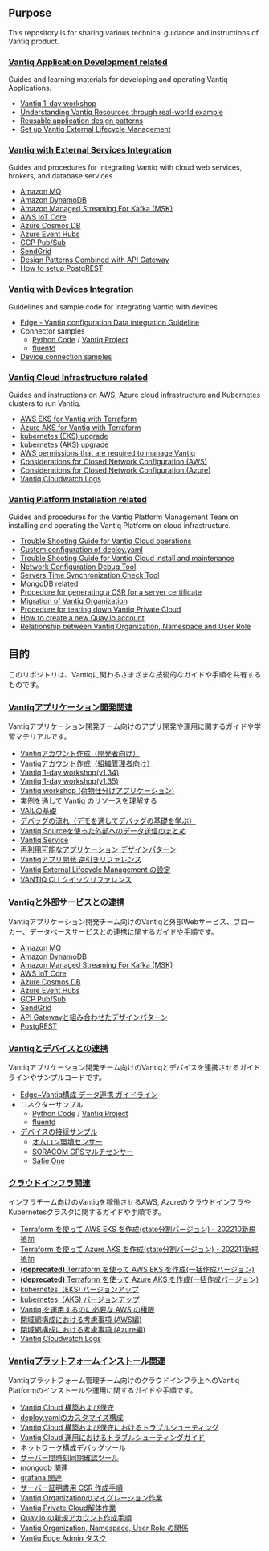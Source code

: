 
## Purpose
This repository is for sharing various technical guidance and instructions of Vantiq product.

### [Vantiq Application Development related](./vantiq-apps-development)
Guides and learning materials for developing and operating Vantiq Applications.
- [Vantiq 1-day workshop](./vantiq-apps-development/1-day-workshop/docs/eng/readme.md)
- [Understanding Vantiq Resources through real-world example](./vantiq-apps-development/vantiq-resources-introduction/docs/eng/Vantiq_resources_introduction.md)  
- [Reusable application design patterns](./vantiq-apps-development/docs/eng/reusable-design-patterns.md)
- [Set up Vantiq External Lifecycle Management](./vantiq-apps-development/docs/eng/Vantiq_ExtLifecycleManagement_SetupProcedure.md)

### [Vantiq with External Services Integration](./vantiq-external-services-integration)
Guides and procedures for integrating Vantiq with cloud web services, brokers, and database services.  
- [Amazon MQ](./vantiq-external-services-integration/docs/en/vantiq-aws-AmazonMQ.md)
- [Amazon DynamoDB](./vantiq-external-services-integration/docs/en/vantiq-aws-dynamodb.md)
- [Amazon Managed Streaming For Kafka (MSK)](./vantiq-external-services-integration/docs/en/vantiq-aws-msk.md)
- [AWS IoT Core](./vantiq-external-services-integration/docs/en/vantiq-aws-iotcore.md)
- [Azure Cosmos DB](./vantiq-external-services-integration/docs/en/vantiq-azure-CosmosDB.md)
- [Azure Event Hubs](./vantiq-external-services-integration/docs/en/vantiq-azure-EventHubs.md)
- [GCP Pub/Sub](./vantiq-external-services-integration/docs/en/vantiq-gcp-PubSub.md)
- [SendGrid](./vantiq-external-services-integration/docs/en/vantiq-sendgrid.md)  
- [Design Patterns Combined with API Gateway](./vantiq-external-services-integration/docs/en/vantiq-apigw.md)
- [How to setup PostgREST](./vantiq-external-services-integration/docs/en/vantiq-PostgREST.md)


### [Vantiq with Devices Integration](./vantiq-devices-integration)
Guidelines and sample code for integrating Vantiq with devices.  
- [Edge - Vantiq configuration Data integration Guideline](./vantiq-devices-integration/docs/eng/device-to-vantiq.md)
- Connector samples
  - [Python Code](./vantiq-devices-integration/conf/vantiq-restapi-mqtt-amqp-python-sample) / [Vantiq Project](./vantiq-devices-integration/conf/vantiq-restapi-mqtt-amqp-python-sample/vantiq-project-sample.zip)
  - [fluentd](./vantiq-devices-integration/docs/eng/fluentd.md)
- [Device connection samples](./vantiq-devices-integration/readme_en.md#device_sample)


### [Vantiq Cloud Infrastructure related](./vantiq-cloud-infra-operations)
Guides and instructions on AWS, Azure cloud infrastructure and Kubernetes clusters to run Vantiq.  
- [AWS EKS for Vantiq with Terraform](./vantiq-cloud-infra-operations/terraform_aws/readme_en.md)
- [Azure AKS for Vantiq with Terraform](./vantiq-cloud-infra-operations/terraform_azure/readme_en.md)
- [kubernetes (EKS) upgrade](./vantiq-cloud-infra-operations/docs/eng/kubernetes-upgrade.md#eks_upgrade)    
- [kubernetes (AKS) upgrade](./vantiq-cloud-infra-operations/docs/eng/kubernetes-upgrade.md#aks_upgrade)
- [AWS permissions that are required to manage Vantiq](./vantiq-cloud-infra-operations/docs/eng/aws_op_priviliges.md)
- [Considerations for Closed Network Configuration (AWS)](./vantiq-cloud-infra-operations/docs/eng/vantiq-install-closed-network-aws.md)
- [Considerations for Closed Network Configuration (Azure)](./vantiq-cloud-infra-operations/docs/eng/vantiq-install-closed-network-azure.md)
- [Vantiq Cloudwatch Logs](./vantiq-cloud-infra-operations/docs/eng/vantiq-cloudwatch.md)  


### [Vantiq Platform Installation related](./vantiq-platform-operations)
Guides and procedures for the Vantiq Platform Management Team on installing and operating the Vantiq Platform on cloud infrastructure.  
- [Trouble Shooting Guide for Vantiq Cloud operations](./vantiq-platform-operations/docs/eng/vantiq_k8s_troubleshooting.md)
- [Custom configuration of deploy.yaml](./vantiq-platform-operations/docs/eng/deploy_yaml_config.md)
- [Trouble Shooting Guide for Vantiq Cloud install and maintenance](./vantiq-platform-operations/docs/eng/vantiq-install-maintenance-troubleshooting.md)
- [Network Configuration Debug Tool](./vantiq-platform-operations/docs/eng/alpine-f.md)
- [Servers Time Synchronization Check Tool](./vantiq-platform-operations/docs/eng/timestamp_ds.md)
- [MongoDB related](./vantiq-platform-operations/docs/eng/mongodb.md)
- [Procedure for generating a CSR for a server certificate](./vantiq-platform-operations/docs/eng/prepare_csr4rsasslcert.md)
- [Migration of Vantiq Organization](./vantiq-platform-operations/docs/eng/vantiq-org-migration.md)
- [Procedure for tearing down Vantiq Private Cloud](./vantiq-platform-operations/docs/eng/vantiq-teardown.md)
- [How to create a new Quay.io account](./vantiq-platform-operations/docs/eng/create_quay.io_account.md)
- [Relationship between Vantiq Organization, Namespace and User Role](./vantiq-platform-operations/docs/eng/org_user_management.md)

## 目的

このリポジトリは、Vantiqに関わるさまざまな技術的なガイドや手順を共有するものです。

### [Vantiqアプリケーション開発関連](./vantiq-apps-development)
Vantiqアプリケーション開発チーム向けのアプリ開発や運用に関するガイドや学習マテリアルです。
- [Vantiqアカウント作成（開発者向け）](./vantiq-apps-development/1-day-workshop/docs/jp/0-01_Prep_for_Account.md)
- [Vantiqアカウント作成（組織管理者向け）](./vantiq-apps-development/1-day-workshop/docs/jp/0-02_Prep_for_Dev_account.md)
- [Vantiq 1-day workshop(v1.34)](./vantiq-apps-development/1-day-workshop/docs/jp/readme.md)
- [Vantiq 1-day workshop(v1.35)](./vantiq-apps-development/1-day-workshop-135/docs/jp/readme.md)
- [Vantiq workshop (荷物仕分けアプリケーション)](./vantiq-apps-development/workshop-boxsorter/readme.md)
- [実例を通して Vantiq のリソースを理解する](./vantiq-apps-development/vantiq-resources-introduction/docs/jp/Vantiq_resources_introduction.md)
- [VAILの基礎](./vantiq-apps-development/docs/jp/vail_basics.md)
- [デバッグの流れ（デモを通してデバッグの基礎を学ぶ）](./vantiq-apps-development/docs/jp/debug_demo.md)
- [Vantiq Sourceを使った外部へのデータ送信のまとめ](./vantiq-apps-development/docs/jp/data_sending.md)
- [Vantiq Service](./vantiq-apps-development/docs/jp/vantiq-service.md)
- [再利用可能なアプリケーション デザインパターン](./vantiq-apps-development/docs/jp/reusable-design-patterns.md)
- [Vantiqアプリ開発 逆引きリファレンス](./vantiq-apps-development/docs/jp/reverse-lookup.md)
- [Vantiq External Lifecycle Management の設定](./vantiq-apps-development/docs/jp/Vantiq_ExtLifecycleManagement_SetupProcedure.md)
- [VANTIQ CLI クイックリファレンス](./vantiq-apps-development/docs/jp/cli-quick-reference.md)

### [Vantiqと外部サービスとの連携](./vantiq-external-services-integration)
Vantiqアプリケーション開発チーム向けのVantiqと外部Webサービス、ブローカー、データベースサービスとの連携に関するガイドや手順です。
- [Amazon MQ](./vantiq-external-services-integration/docs/jp/vantiq-aws-AmazonMQ.md)
- [Amazon DynamoDB](./vantiq-external-services-integration/docs/jp/vantiq-aws-dynamodb.md)
- [Amazon Managed Streaming For Kafka (MSK)](./vantiq-external-services-integration/docs/jp/vantiq-aws-msk.md)
- [AWS IoT Core](./vantiq-external-services-integration/docs/jp/vantiq-aws-iotcore.md)
- [Azure Cosmos DB](./vantiq-external-services-integration/docs/jp/vantiq-azure-CosmosDB.md)
- [Azure Event Hubs](./vantiq-external-services-integration/docs/jp/vantiq-azure-EventHubs.md)
- [GCP Pub/Sub](./vantiq-external-services-integration/docs/jp/vantiq-gcp-PubSub.md)
- [SendGrid](./vantiq-external-services-integration/docs/jp/vantiq-sendgrid.md)
- [API Gatewayと組み合わせたデザインパターン](./vantiq-external-services-integration/docs/jp/vantiq-apigw.md)
- [PostgREST](./vantiq-external-services-integration/docs/jp/vantiq-PostgREST.md)

### [Vantiqとデバイスとの連携](./vantiq-devices-integration)
Vantiqアプリケーション開発チーム向けのVantiqとデバイスを連携させるガイドラインやサンプルコードです。
- [Edge~Vantiq構成 データ連携 ガイドライン](./vantiq-devices-integration/docs/jp/device-to-vantiq.md)
- コネクターサンプル
  - [Python Code](./vantiq-devices-integration/conf/vantiq-restapi-mqtt-amqp-python-sample) / [Vantiq Project](./vantiq-devices-integration/conf/vantiq-restapi-mqtt-amqp-python-sample/vantiq-project-sample.zip)
  - [fluentd](./vantiq-devices-integration/docs/jp/fluentd.md)
- [デバイスの接続サンプル](./vantiq-devices-integration/readme.md#device_sample)
  - [オムロン環境センサー](./vantiq-devices-integration/conf/omron-env-sensor-sample)
  - [SORACOM GPSマルチセンサー](./vantiq-devices-integration/docs/jp/Vantiq_SoracomGPSMultiunit.md)
  - [Safie One](./vantiq-devices-integration/docs/jp/vantiq-videostream-safie.md)


### [クラウドインフラ関連](./vantiq-cloud-infra-operations)
インフラチーム向けのVantiqを稼働させるAWS, AzureのクラウドインフラやKubernetesクラスタに関するガイドや手順です。

- [Terraform を使って AWS EKS を作成(state分割バージョン) - 202210新規追加](./vantiq-cloud-infra-operations/terraform_aws/new/readme.md)
- [Terraform を使って Azure AKS を作成(state分割バージョン) - 202211新規追加](./vantiq-cloud-infra-operations/terraform_azure/new/readme.md)
- [ **(deprecated)** Terraform を使って AWS EKS を作成(一括作成バージョン)](./vantiq-cloud-infra-operations/terraform_aws/old/readme.md)
- [ **(deprecated)** Terraform を使って Azure AKS を作成(一括作成バージョン)](./vantiq-cloud-infra-operations/terraform_azure/old/readme.md)
- [kubernetes（EKS) バージョンアップ](./vantiq-cloud-infra-operations/docs/jp/kubernetes-upgrade.md#eks_upgrade)    
- [kubernetes（AKS) バージョンアップ](./vantiq-cloud-infra-operations/docs/jp/kubernetes-upgrade.md#aks_upgrade)
- [Vantiq を運用するのに必要な AWS の権限](./vantiq-cloud-infra-operations/docs/jp/aws_op_priviliges.md)
- [閉域網構成における考慮事項 (AWS編)](./vantiq-cloud-infra-operations/docs/jp/vantiq-install-closed-network-aws.md)
- [閉域網構成における考慮事項 (Azure編)](./vantiq-cloud-infra-operations/docs/jp/vantiq-install-closed-network-azure.md)
- [Vantiq Cloudwatch Logs](./vantiq-cloud-infra-operations/docs/jp/vantiq-cloudwatch.md)



### [Vantiqプラットフォームインストール関連](./vantiq-platform-operations)
Vantiqプラットフォーム管理チーム向けのクラウドインフラ上へのVantiq Platformのインストールや運用に関するガイドや手順です。

- [Vantiq Cloud 構築および保守 ](./vantiq-platform-operations/docs/jp/vantiq-install-maintenance.md)
- [deploy.yamlのカスタマイズ構成](./vantiq-platform-operations/docs/jp/deploy_yaml_config.md)
- [Vantiq Cloud 構築および保守におけるトラブルシューティング](./vantiq-platform-operations/docs/jp/vantiq-install-maintenance-troubleshooting.md)
- [Vantiq Cloud 運用におけるトラブルシューティングガイド](./vantiq-platform-operations/docs/jp/vantiq_k8s_troubleshooting.md)
- [ネットワーク構成デバッグツール](./vantiq-platform-operations/docs/jp/alpine-f.md)
- [サーバー間時刻同期確認ツール](./vantiq-platform-operations/docs/jp/timestamp_ds.md)
- [mongodb 関連](./vantiq-platform-operations/docs/jp/mongodb.md)
- [grafana 関連](./vantiq-platform-operations/docs/jp/grafana.md)
- [サーバー証明書用 CSR 作成手順](./vantiq-platform-operations/docs/jp/prepare_csr4rsasslcert.md)
- [Vantiq Organizationのマイグレーション作業](./vantiq-platform-operations/docs/jp/vantiq-org-migration.md)
- [Vantiq Private Cloud解体作業](./vantiq-platform-operations/docs/jp/vantiq-teardown.md)
- [Quay.io の新規アカウント作成手順](./vantiq-platform-operations/docs/jp/create_quay.io_account.md)
- [Vantiq Organization, Namespace, User Role の関係](./vantiq-platform-operations/docs/jp/org_user_management.md)
- [Vantiq Edge Admin タスク](./vantiq-platform-operations/docs/jp/vantiq-edge-admin.md)
